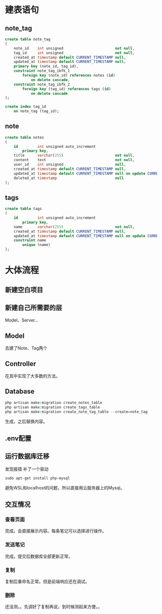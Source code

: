 
# 建表语句
## note_tag
```sql
create table note_tag
(
    note_id    int unsigned                        not null,
    tag_id     int unsigned                        not null,
    created_at timestamp default CURRENT_TIMESTAMP null,
    updated_at timestamp default CURRENT_TIMESTAMP null,
    primary key (note_id, tag_id),
    constraint note_tag_ibfk_1
        foreign key (note_id) references notes (id)
            on delete cascade,
    constraint note_tag_ibfk_2
        foreign key (tag_id) references tags (id)
            on delete cascade
);

create index tag_id
    on note_tag (tag_id);

```

## note
```sql
create table notes
(
    id         int unsigned auto_increment
        primary key,
    title      varchar(255)                        not null,
    content    text                                not null,
    user_id    int unsigned                        null,
    created_at timestamp default CURRENT_TIMESTAMP null,
    updated_at timestamp default CURRENT_TIMESTAMP null on update CURRENT_TIMESTAMP,
    deleted_at timestamp                           null
);

```
## tags
```sql
create table tags
(
    id         int unsigned auto_increment
        primary key,
    name       varchar(255)                        not null,
    created_at timestamp default CURRENT_TIMESTAMP null,
    updated_at timestamp default CURRENT_TIMESTAMP null on update CURRENT_TIMESTAMP,
    constraint name
        unique (name)
);

```

# 大体流程
## 新建空白项目

## 新建自己所需要的层
Model、Server...

## Model
去建了Note、Tag两个

## Controller
在其中实现了大多数的方法。

## Database
```php
php artisan make:migration create_notes_table
php artisan make:migration create_tags_table
php artisan make:migration create_note_tag_table --create=note_tag

```
生成，之后替换内容。

## .env配置

## 运行数据库迁移

发现报错
补了一个驱动
```
sudo apt-get install php-mysql
```

避免WSL和localhost的问题，所以直接用云服务器上的Mysql。

## 交互情况
### 查看页面

完成。会直接展示内容。每条笔记可以选择进行操作。

### 发送笔记
完成。提交后数据库全部更新正常。

### 复制
复制后重命名正常。但是前端响应还在调试。


### 删除
还没测。。先调好了复制再说，到时候测起来方便。。